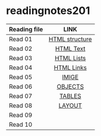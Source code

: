 # readingnotes201

| Reading file   |      LINK     |  
|----------      |:-------------:|
| Read 01        |  [HTML structure](https://duaa-tarazi.github.io/readingnotes201/read01) | 
| Read 02        |    [HTML Text](https://duaa-tarazi.github.io/readingnotes201/read02)   |   
| Read 03        | [HTML Lists](https://duaa-tarazi.github.io/readingnotes201/read03)|   
| Read 04        |       [HTML Links](https://duaa-tarazi.github.io/readingnotes201/read04)        |
| Read 05        |[IMIGE](https://duaa-tarazi.github.io/readingnotes201/read05)                         |
| Read 06        |[OBJECTS](https://duaa-tarazi.github.io/readingnotes201/read06)                       |
| Read 07        |[TABLES](https://duaa-tarazi.github.io/readingnotes201/read07)                        |
| Read 08        |[LAYOUT](https://duaa-tarazi.github.io/readingnotes201/read08)                        |
| Read 09        |                                                                           |
| Read 10        |[]()   |